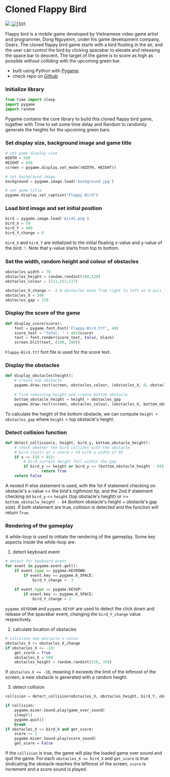 # Cloned Flappy Bird

![](/_assets/Pasted-image-20220328211710.png)      ![|301](/_assets/Pasted-image-20220328212120.png)

Flappy bird is a mobile game developed by Vietnamese video game artist and programmer, Dong Nguyenm, under his game development company, Gears. The cloned flappy bird game starts with a bird floating in the air, and the user can control the bird by clicking spacebar to elevate and releasing the space bar to descent. The target of the game is to score as high as possible without colliding with the upcoming green bar.

- built using Python with [Pygame](https://www.pygame.org/news). 
- check repo on [Github](https://github.com/Elwinc2799/Flappy-Bird.git)

### Initialize library
```python
from time import sleep
import pygame
import random
```

Pygame contains the core library to build this cloned flappy bird game, together with Time to set some time delay and Random to randomly generate the heights for the upcoming green bars.

### Set display size, background image and game title
```python
# set game display size
WIDTH = 500
HEIGHT = 650
screen = pygame.display.set_mode((WIDTH, HEIGHT))

# set background image
background = pygame.image.load('background.jpg')

# set game title
pygame.display.set_caption("Flappy Bird")
```

### Load bird image and set initial position
```python
bird = pygame.image.load('bird1.png')
bird_X = 50
bird_Y = 400
bird_Y_change = 0
```

`bird_X` and `bird_Y` are initialized to the initial floating x-value and y-value of the bird. 
✨ Note that y-value starts from top to bottom.

### Set the width, random height and colour of obstacles
```python
obstacles_width = 70
obstacles_height = random.randint(100,120)
obstacles_colour = (211,253,117)

obstacles_X_change = -2 # obstacles move from right to left on X-axis
obstacles_X = 500
obstacles_gap = 150
```

### Display the score of the game
```python
def display_score(score):
	font = pygame.font.Font('Flappy-Bird.ttf', 40)
	score_text = "Total: " + str(score)
	text = font.render(score_text, False, black)
	screen.blit(text, (190, 200))
```

`Flappy-Bird.ttf` font file is used for the score text.

### Display the obstacles
```python
def display_obstacles(height):
	# create top obstacle
	pygame.draw.rect(screen, obstacles_colour, (obstacles_X, 0, obstacles_width, height))
	
	# find remaining height and create bottom obstacle
	bottom_obstacle_height = height + obstacles_gap
	pygame.draw.rect(screen, obstacles_colour, (obstacles_X, bottom_obstacle_height, obstacles_width, 550 - bottom_obstacle_height))
```

To calculate the height of the bottom obstacle, we can compute `height + obstacles_gap` where `height` = top obstacle's height.

### Detect collision function
```python
def detect_collision(x, height, bird_y, bottom_obstacle_height):
	# check whether the bird collides with the obstacle
	# bird starts at x-coord = 50 with a width of 85
	if x <= (50 + 85):
		# bird current height fall within the gap
		if bird_y <= height or bird_y >= (bottom_obstacle_height - 64):
				return True
	return False
```

A nested if-else statement is used, with the 1st if statement checking on obstacle's x-value <= the bird's rigthmost tip, and the 2nd if statement checking on `bird_y` <= `height` (top obstacle's height) or >= `bottom_obstacle_height - 64` (bottom obstacle's height + obstacle's gap size). If both statement are true, collision is detected and the function will return `True`.

### Rendering of the gameplay
A while-loop is used to initiate the rendering of the gameplay. Some key aspects inside the while-loop are:

1. detect keyboard event
```python
# detect for keyboard event
for event in pygame.event.get():
	if event.type == pygame.KEYDOWN:
		if event.key == pygame.K_SPACE:
			bird_Y_change = -3
	
	if event.type == pygame.KEYUP:
		if event.key == pygame.K_SPACE:
			bird_Y_change = 3
```

`pygame.KEYDOWN` and `pygame.KEYUP` are used to detect the click down and release of the spacebar event, changing the `bird_Y_change` value respectively.

2. calculate location of obstacles
```python
# calculate new obstacle x-value
obstacles_X += obstacles_X_change
if obstacles_X <= -10:
	get_score = True
	obstacles_X = 500
	obstacles_height = random.randint(150, 350)
```

If `obstacles_X <= -10`, meaning it exceeds the limit of the leftmost of the screen, a new obstacle is generated with a random height. 

3. detect collision
```python
collision = detect_collision(obstacles_X, obstacles_height, bird_Y, obstacles_height + obstacles_gap)

if collision:
	pygame.mixer.Sound.play(game_over_sound)
	sleep(1)
	pygame.quit()
	break
if obstacles_X <= bird_X and get_score:
	score += 1
	pygame.mixer.Sound.play(score_sound)
	get_score = False
```

If the `collision` is true, the game will play the loaded game over sound and quit the game. For each `obstacles_X <= bird_X` and `get_score` is true (indicating the obstacle reaches the leftmost of the screen, `score` is increment and a score sound is played. 

